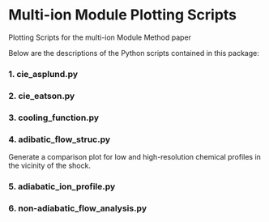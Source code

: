 # Multi-ion Module Plotting Scripts #
Plotting Scripts for the multi-ion Module Method paper

Below are the descriptions of the Python scripts contained in this package: 

### 1. cie_asplund.py

### 2. cie_eatson.py

### 3. cooling_function.py

### 4. adibatic_flow_struc.py
Generate a comparison plot for low and high-resolution chemical profiles in 
the vicinity of the shock.

### 5. adiabatic_ion_profile.py

### 6. non-adiabatic_flow_analysis.py
